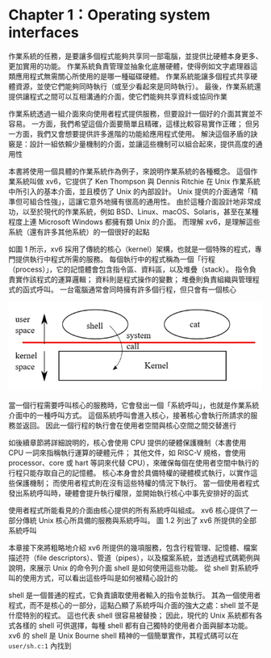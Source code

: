 # Chapter 1：Operating system interfaces

作業系統的任務，是要讓多個程式能夠共享同一部電腦，並提供比硬體本身更多、更加實用的功能。 作業系統負責管理並抽象化底層硬體，使得例如文字處理器這類應用程式無需關心所使用的是哪一種磁碟硬體。 作業系統能讓多個程式共享硬體資源，並使它們能夠同時執行（或至少看起來是同時執行）。 最後，作業系統還提供讓程式之間可以互相溝通的介面，使它們能夠共享資料或協同作業

作業系統透過一組介面來向使用者程式提供服務，但要設計一個好的介面其實並不容易。 一方面，我們希望這個介面要簡單且精確，這樣比較容易實作正確； 但另一方面，我們又會想要提供許多進階的功能給應用程式使用。 解決這個矛盾的訣竅是：設計一組依賴少量機制的介面，並讓這些機制可以組合起來，提供高度的通用性

本書將使用一個具體的作業系統作為例子，來說明作業系統的各種概念。 這個作業系統叫做 xv6，它提供了 Ken Thompson 與 Dennis Ritchie 在 Unix 作業系統中所引入的基本介面，並且模仿了 Unix 的內部設計。 Unix 提供的介面通常「精準但可組合性強」，這讓它意外地擁有很高的通用性。 由於這種介面設計地非常成功，以至於現代的作業系統，例如 BSD、Linux、macOS、Solaris，甚至在某種程度上連 Microsoft Windows 都擁有類 Unix 的介面。 而理解 xv6，是理解這些系統（還有許多其他系統）的一個很好的起點

如圖 1 所示，xv6 採用了傳統的核心（kernel）架構，也就是一個特殊的程式，專門提供執行中程式所需的服務。 每個執行中的程式稱為一個「行程（process）」，它的記憶體會包含指令區、資料區，以及堆疊（stack）。 指令負責實作該程式的運算邏輯； 資料則是程式操作的變數； 堆疊則負責組織與管理程式的函式呼叫。 一台電腦通常會同時擁有許多個行程，但只會有一個核心

![Figure 1.1: A kernel and two user processes.](image/os.png)

當一個行程需要呼叫核心的服務時，它會發出一個「系統呼叫」，也就是作業系統介面中的一種呼叫方式。 這個系統呼叫會進入核心，接著核心會執行所請求的服務並返回。 因此一個行程的執行會在使用者空間與核心空間之間交替進行

如後續章節將詳細說明的，核心會使用 CPU 提供的硬體保護機制（本書使用 CPU 一詞來指稱執行運算的硬體元件； 其他文件，如 RISC-V 規格，會使用 processor、core 或 hart 等詞來代替 CPU），來確保每個在使用者空間中執行的行程只能存取自己的記憶體。 核心本身會於具備特權的硬體模式執行，以實作這些保護機制； 而使用者程式則在沒有這些特權的情況下執行。 當一個使用者程式發出系統呼叫時，硬體會提升執行權限，並開始執行核心中事先安排好的函式

使用者程式所能看見的介面由核心提供的所有系統呼叫組成。 xv6 核心提供了一部分傳統 Unix 核心所具備的服務與系統呼叫。 圖 1.2 列出了 xv6 所提供的全部系統呼叫

本章接下來將粗略地介紹 xv6 所提供的幾項服務，包含行程管理、記憶體、檔案描述符（file descriptors）、管道（pipes），以及檔案系統，並透過程式碼範例與說明，來展示 Unix 的命令列介面 shell 是如何使用這些功能。 從 shell 對系統呼叫的使用方式，可以看出這些呼叫是如何被精心設計的

shell 是一個普通的程式，它負責讀取使用者輸入的指令並執行。 其為一個使用者程式，而不是核心的一部分，這點凸顯了系統呼叫介面的強大之處：shell 並不是什麼特別的程式。 這也代表 shell 很容易被替換； 因此，現代的 Unix 系統都有各式各樣的 shell 可供選擇，每種 shell 都有自己獨特的使用者介面與腳本功能。 xv6 的 shell 是 Unix Bourne shell 精神的一個簡單實作，其程式碼可以在 `user/sh.c:1` 內找到
